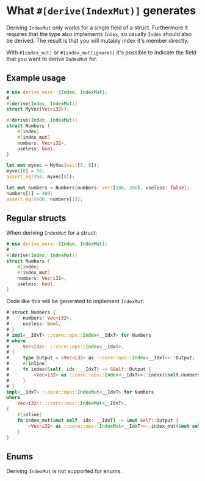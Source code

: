 # What `#[derive(IndexMut)]` generates

Deriving `IndexMut` only works for a single field of a struct.
Furthermore it requires that the type also implements `Index`, so usually
`Index` should also be derived.
The result is that you will mutably index it's member directly.

With `#[index_mut]` or `#[index_mut(ignore)]` it's possible to indicate the
field that you want to derive `IndexMut` for.




## Example usage

```rust
# use derive_more::{Index, IndexMut};
#
#[derive(Index, IndexMut)]
struct MyVec(Vec<i32>);

#[derive(Index, IndexMut)]
struct Numbers {
    #[index]
    #[index_mut]
    numbers: Vec<i32>,
    useless: bool,
}

let mut myvec = MyVec(vec![5, 8]);
myvec[0] = 50;
assert_eq!(50, myvec[0]);

let mut numbers = Numbers{numbers: vec![100, 200], useless: false};
numbers[1] = 400;
assert_eq!(400, numbers[1]);
```




## Regular structs

When deriving `IndexMut` for a struct:

```rust
# use derive_more::{Index, IndexMut};
#
#[derive(Index, IndexMut)]
struct Numbers {
    #[index]
    #[index_mut]
    numbers: Vec<i32>,
    useless: bool,
}
```

Code like this will be generated to implement `IndexMut`:

```rust
# struct Numbers {
#     numbers: Vec<i32>,
#     useless: bool,
# }
# impl<__IdxT> ::core::ops::Index<__IdxT> for Numbers
# where
#     Vec<i32>: ::core::ops::Index<__IdxT>,
# {
#     type Output = <Vec<i32> as ::core::ops::Index<__IdxT>>::Output;
#     #[inline]
#     fn index(&self, idx: __IdxT) -> &Self::Output {
#         <Vec<i32> as ::core::ops::Index<__IdxT>>::index(&self.numbers, idx)
#     }
# }
impl<__IdxT> ::core::ops::IndexMut<__IdxT> for Numbers
where
    Vec<i32>: ::core::ops::IndexMut<__IdxT>,
{
    #[inline]
    fn index_mut(&mut self, idx: __IdxT) -> &mut Self::Output {
        <Vec<i32> as ::core::ops::IndexMut<__IdxT>>::index_mut(&mut self.numbers, idx)
    }
}
```




## Enums

Deriving `IndexMut` is not supported for enums.
